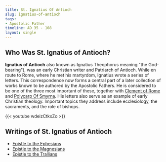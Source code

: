 ```yaml
---
title: St. Ignatius Of Antioch
slug: ignatius-of-antioch
tags:
- Apostolic Father
timeline: AD 35 - 108
layout: single
---
```


## Who Was St. Ignatius of Antioch?
**Ignatius of Antioch** also known as Ignatius Theophorus meaning "the God-bearing"), was an early Christian writer and Patriarch of Antioch. While en route to Rome, where he met his martyrdom, Ignatius wrote a series of letters. This correspondence now forms a central part of a later collection of works known to be authored by the Apostolic Fathers. He is considered to be one of the three most important of these, together with [Clement of Rome](/clement-of-rome) and [Polycarp Of Smyrna](/polycarp-of-smyrna). His letters also serve as an example of early Christian theology. Important topics they address include ecclesiology, the sacraments, and the role of bishops. 

{{< youtube wdeizCtkxZo >}}

## Writings of St. Ignatius of Antioch
- [Epistle to the Ephesians](/ignatius-of-antioch/ignatius-of-antioch-ephesians)
- [Epistle to the Magnesians](/ignatius-of-antioch/ignatius-of-antioch-magnesians)
- [Epistle to the Trallians](/ignatius-of-antioch/ignatius-of-antioch-trallians)